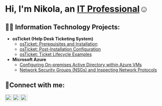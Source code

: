 <h1>Hi, I'm Nikola, an <a href="https://linkedin.com/in/Josh">IT Professional</a>☺</h1>

<h2>👨‍💻 Information Technology Projects:</h2>

- <b>osTicket (Help Desk Ticketing System)</b>
  - [osTicket: Prerequisites and Installation](https://github.com/TheNikolaMilosavljevic/osticket-prereqs)
  - [osTicket: Post-Installation Configuration](https://github.com/TheNikolaMilosavljevic/OSticketPostInstallation)
  - [osTicket: Ticket Lifecycle Examples](https://github.com/TheNikolaMilosavljevic/Tickets-and-Ticket-Lifecycle)
- <b>Microsoft Azure</b>
  - [Configuring On-premises Active Directory within Azure VMs](https://github.com/TheNikolaMilosavljevic/DeployingActiveDirectory)
  - [Network Security Groups (NSGs) and Inspecting Network Protocols](https://github.com/joshmadakorcc/azure-network-protocols)

<h2>🤳Connect with me:</h2>

[<img align="left" alt="Josh | Twitter" width="22px" src="https://cdn.jsdelivr.net/npm/simple-icons@v3/icons/twitter.svg" />][twitter]
[<img align="left" alt="Josh | LinkedIn" width="22px" src="https://cdn.jsdelivr.net/npm/simple-icons@v3/icons/linkedin.svg" />][linkedin]
[<img align="left" alt="Josh | Instagram" width="22px" src="https://cdn.jsdelivr.net/npm/simple-icons@v3/icons/instagram.svg" />][instagram]

[twitter]: https://twitter.com/Josh
[instagram]: https://www.instagram.com/Josh
[linkedin]: https://linkedin.com/in/Josh
